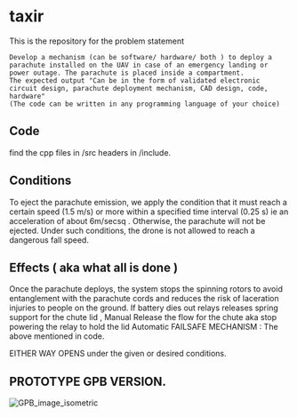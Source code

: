 # taxir 
This is the repository for the problem statement 
```
Develop a mechanism (can be software/ hardware/ both ) to deploy a parachute installed on the UAV in case of an emergency landing or power outage. The parachute is placed inside a compartment.
The expected output "Can be in the form of validated electronic circuit design, parachute deployment mechanism, CAD design, code, hardware"
(The code can be written in any programming language of your choice)
```
## Code
find the cpp files in /src headers in /include.

## Conditions 
To eject the parachute emission, we apply the condition that it must reach a certain speed (1.5 m/s) or more within a specified time interval (0.25 s)
ie an acceleration of about 6m/secsq
. Otherwise, the parachute will not be ejected. Under such conditions, the drone is not allowed to reach a dangerous fall speed.

## Effects ( aka what all is done )
Once the parachute deploys, the system stops the spinning rotors to avoid entanglement with the parachute cords and reduces the risk of laceration injuries to people on the ground.
If battery dies out
relays releases spring support for the chute lid , 
Manual 
Release the flow for the chute aka stop powering the relay to hold the lid
Automatic 
FAILSAFE MECHANISM : The above mentioned in code. 

EITHER WAY OPENS under the given or desired conditions.

## PROTOTYPE GPB VERSION.
![GPB_image_isometric](https://user-images.githubusercontent.com/37805111/72545254-c17ed080-38ae-11ea-9e65-7e24cecc2b3a.jpg)
